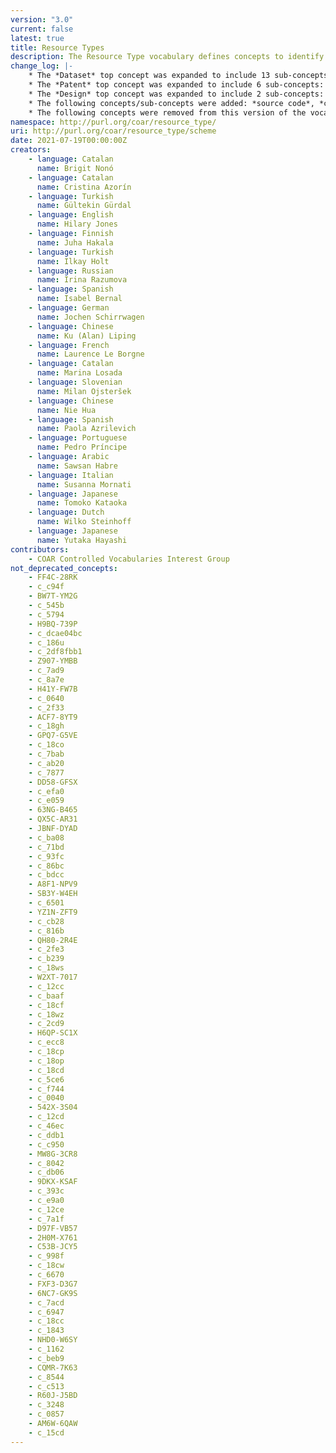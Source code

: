 ```yaml
---
version: "3.0"
current: false
latest: true
title: Resource Types
description: The Resource Type vocabulary defines concepts to identify the genre of a resource. Such resources, like publications, research data, audio and video objects, are typically deposited in institutional and thematic repositories or published in ejournals. This vocabulary supports a hierarchical model that relates narrower and broader concepts. Multilingual labels regard regional distinctions in language and term. Concepts of this vocabulary are mapped with terms and concepts of similar vocabularies and dictionaries.
change_log: |-
    * The *Dataset* top concept was expanded to include 13 sub-concepts: *aggregated data*, *clinical trial data*, *compiled data*, *encoded data*, *experimental data*, *genomic data*, *geospatial data*, *laboratory notebook*, *measurement and test data*, *observational data*, *recorded data*, *simulation data* and *survey data*.
    * The *Patent* top concept was expanded to include 6 sub-concepts: *PCT application*, *design patent*, *plant patent*, *plant variety protection*, *software patent* and *utility model*.
    * The *Design* top concept was expanded to include 2 sub-concepts: *industrial design* and *layout design*.
    * The following concepts/sub-concepts were added: *source code*, *conference presentation*, *other periodical*, *research protocol*, *peer review*, *commentary*, *transcription* and *trademark*.
    * The following concepts were removed from this version of the vocabulary:  *interview*, *report par*, *contribution to journal*, *internal report*, *other type of report*, *report to funding agency* and *periodical*. These concepts remains in the earlier versions of the vocabulary, and the PURL URIs continue to resolve.
namespace: http://purl.org/coar/resource_type/
uri: http://purl.org/coar/resource_type/scheme
date: 2021-07-19T00:00:00Z
creators:
    - language: Catalan
      name: Brigit Nonó
    - language: Catalan
      name: Cristina Azorín
    - language: Turkish
      name: Gültekin Gürdal
    - language: English
      name: Hilary Jones
    - language: Finnish
      name: Juha Hakala
    - language: Turkish
      name: Ilkay Holt
    - language: Russian
      name: Irina Razumova
    - language: Spanish
      name: Isabel Bernal
    - language: German
      name: Jochen Schirrwagen
    - language: Chinese
      name: Ku (Alan) Liping
    - language: French
      name: Laurence Le Borgne
    - language: Catalan
      name: Marina Losada
    - language: Slovenian
      name: Milan Ojsteršek
    - language: Chinese
      name: Nie Hua
    - language: Spanish
      name: Paola Azrilevich
    - language: Portuguese
      name: Pedro Príncipe
    - language: Arabic
      name: Sawsan Habre
    - language: Italian
      name: Susanna Mornati
    - language: Japanese
      name: Tomoko Kataoka
    - language: Dutch
      name: Wilko Steinhoff
    - language: Japanese
      name: Yutaka Hayashi
contributors:
    - COAR Controlled Vocabularies Interest Group
not_deprecated_concepts:
    - FF4C-28RK
    - c_c94f
    - BW7T-YM2G
    - c_545b
    - c_5794
    - H9BQ-739P
    - c_dcae04bc
    - c_186u
    - c_2df8fbb1
    - Z907-YMBB
    - c_7ad9
    - c_8a7e
    - H41Y-FW7B
    - c_0640
    - c_2f33
    - ACF7-8YT9
    - c_18gh
    - GPQ7-G5VE
    - c_18co
    - c_7bab
    - c_ab20
    - c_7877
    - DD58-GFSX
    - c_efa0
    - c_e059
    - 63NG-B465
    - QX5C-AR31
    - JBNF-DYAD
    - c_ba08
    - c_71bd
    - c_93fc
    - c_86bc
    - c_bdcc
    - A8F1-NPV9
    - SB3Y-W4EH
    - c_6501
    - YZ1N-ZFT9
    - c_cb28
    - c_816b
    - QH80-2R4E
    - c_2fe3
    - c_b239
    - c_18ws
    - W2XT-7017
    - c_12cc
    - c_baaf
    - c_18cf
    - c_18wz
    - c_2cd9
    - H6QP-SC1X
    - c_ecc8
    - c_18cp
    - c_18op
    - c_18cd
    - c_5ce6
    - c_f744
    - c_0040
    - 542X-3S04
    - c_12cd
    - c_46ec
    - c_ddb1
    - c_c950
    - MW8G-3CR8
    - c_8042
    - c_db06
    - 9DKX-KSAF
    - c_393c
    - c_e9a0
    - c_12ce
    - c_7a1f
    - D97F-VB57
    - 2H0M-X761
    - C53B-JCY5
    - c_998f
    - c_18cw
    - c_6670
    - FXF3-D3G7
    - 6NC7-GK9S
    - c_7acd
    - c_6947
    - c_18cc
    - c_1843
    - NHD0-W6SY
    - c_1162
    - c_beb9
    - CQMR-7K63
    - c_8544
    - c_c513
    - R60J-J5BD
    - c_3248
    - c_0857
    - AM6W-6QAW
    - c_15cd
---
```


